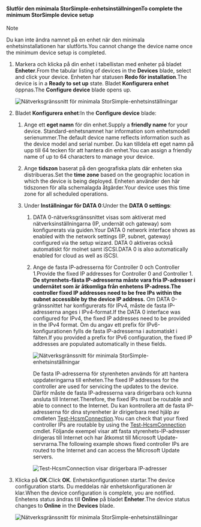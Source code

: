 <!--author=alkohli last changed: 01/12/17-->

#### <a name="to-complete-the-minimum-storsimple-device-setup"></a><span data-ttu-id="42d75-101">Slutför den minimala StorSimple-enhetsinställningen</span><span class="sxs-lookup"><span data-stu-id="42d75-101">To complete the minimum StorSimple device setup</span></span>

   > [!NOTE]
   > <span data-ttu-id="42d75-102">Du kan inte ändra namnet på en enhet när den minimala enhetsinstallationen har slutförts.</span><span class="sxs-lookup"><span data-stu-id="42d75-102">You cannot change the device name once the minimum device setup is completed.</span></span>
   
1. <span data-ttu-id="42d75-103">Markera och klicka på din enhet i tabellistan med enheter på bladet **Enheter**.</span><span class="sxs-lookup"><span data-stu-id="42d75-103">From the tabular listing of devices in the **Devices** blade, select and click your device.</span></span> <span data-ttu-id="42d75-104">Enheten har statusen **Redo för installation**.</span><span class="sxs-lookup"><span data-stu-id="42d75-104">The device is in a **Ready to set up** state.</span></span> <span data-ttu-id="42d75-105">Bladet **Konfigurera enhet** öppnas.</span><span class="sxs-lookup"><span data-stu-id="42d75-105">The **Configure device** blade opens up.</span></span>

     ![Nätverksgränssnitt för minimala StorSimple-enhetsinställningar](./media/storsimple-8000-complete-minimum-device-setup-u2/step4minconfig1.png)

2. <span data-ttu-id="42d75-107">Bladet **Konfigurera enhet**:</span><span class="sxs-lookup"><span data-stu-id="42d75-107">In the **Configure device** blade:</span></span>
   
   1. <span data-ttu-id="42d75-108">Ange ett **eget namn** för din enhet.</span><span class="sxs-lookup"><span data-stu-id="42d75-108">Supply a **friendly name** for your device.</span></span> <span data-ttu-id="42d75-109">Standard-enhetsnamnet har information som enhetsmodell serienummer.</span><span class="sxs-lookup"><span data-stu-id="42d75-109">The default device name reflects information such as the device model and serial number.</span></span> <span data-ttu-id="42d75-110">Du kan tilldela ett eget namn på upp till 64 tecken för att hantera din enhet.</span><span class="sxs-lookup"><span data-stu-id="42d75-110">You can assign a friendly name of up to 64 characters to manage your device.</span></span>
   2. <span data-ttu-id="42d75-111">Ange **tidszon** baserat på den geografiska plats där enheten ska distribueras.</span><span class="sxs-lookup"><span data-stu-id="42d75-111">Set the **time zone** based on the geographic location in which the device is being deployed.</span></span> <span data-ttu-id="42d75-112">Enheten använder den här tidszonen för alla schemalagda åtgärder.</span><span class="sxs-lookup"><span data-stu-id="42d75-112">Your device uses this time zone for all scheduled operations.</span></span>
   3. <span data-ttu-id="42d75-113">Under **Inställningar för DATA 0**:</span><span class="sxs-lookup"><span data-stu-id="42d75-113">Under the **DATA 0 settings**:</span></span>

       1. <span data-ttu-id="42d75-114">DATA 0-nätverksgränssnittet visas som aktiverat med nätverksinställningarna (IP, undernät och gateway) som konfigurerats via guiden.</span><span class="sxs-lookup"><span data-stu-id="42d75-114">Your DATA 0 network interface shows as enabled with the network settings (IP, subnet, gateway) configured via the setup wizard.</span></span> <span data-ttu-id="42d75-115">DATA 0 aktiveras också automatiskt för molnet samt iSCSI.</span><span class="sxs-lookup"><span data-stu-id="42d75-115">DATA 0 is also automatically enabled for cloud as well as iSCSI.</span></span>

       2. <span data-ttu-id="42d75-116">Ange de fasta IP-adresserna för Controller 0 och Controller 1.</span><span class="sxs-lookup"><span data-stu-id="42d75-116">Provide the fixed IP addresses for Controller 0 and Controller 1.</span></span> <span data-ttu-id="42d75-117">**De styrenhets-fästa IP-adresserna måste vara fria IP-adresser i undernätet som är åtkomliga från enhetens IP-adress.**</span><span class="sxs-lookup"><span data-stu-id="42d75-117">**The controller fixed IP addresses need to be free IPs within the subnet accessible by the device IP address.**</span></span> <span data-ttu-id="42d75-118">Om DATA 0-gränssnittet har konfigurerats för IPv4, måste de fasta IP-adresserna anges i IPv4-format.</span><span class="sxs-lookup"><span data-stu-id="42d75-118">If the DATA 0 interface was configured for IPv4, the fixed IP addresses need to be provided in the IPv4 format.</span></span> <span data-ttu-id="42d75-119">Om du angav ett prefix för IPv6-konfigurationen fylls de fasta IP-adresserna i automatiskt i fälten.</span><span class="sxs-lookup"><span data-stu-id="42d75-119">If you provided a prefix for IPv6 configuration, the fixed IP addresses are populated automatically in these fields.</span></span>

            ![Nätverksgränssnitt för minimala StorSimple-enhetsinställningar](./media/storsimple-8000-complete-minimum-device-setup-u2/step4minconfig2.png)

            <span data-ttu-id="42d75-121">De fasta IP-adresserna för styrenheten används för att hantera uppdateringarna till enheten.</span><span class="sxs-lookup"><span data-stu-id="42d75-121">The fixed IP addresses for the controller are used for servicing the updates to the device.</span></span> <span data-ttu-id="42d75-122">Därför måste de fasta IP-adresserna vara dirigerbara och kunna ansluta till Internet.</span><span class="sxs-lookup"><span data-stu-id="42d75-122">Therefore, the fixed IPs must be routable and able to connect to the Internet.</span></span> <span data-ttu-id="42d75-123">Du kan kontrollera att de fasta IP-adresserna för dina styrenheter är dirigerbara med hjälp av cmdleten [Test-HcsmConnection][Test].</span><span class="sxs-lookup"><span data-stu-id="42d75-123">You can check that your fixed controller IPs are routable by using the [Test-HcsmConnection][Test] cmdlet.</span></span> <span data-ttu-id="42d75-124">Följande exempel visar att fasta styrenhets-IP-adresser dirigeras till Internet och har åtkomst till Microsoft Update-servrarna.</span><span class="sxs-lookup"><span data-stu-id="42d75-124">The following example shows fixed controller IPs are routed to the Internet and can access the Microsoft Update servers.</span></span>

            ![Test-HcsmConnection visar dirigerbara IP-adresser](./media/storsimple-8000-complete-minimum-device-setup-u2/step4minconfig3.png)

1. <span data-ttu-id="42d75-126">Klicka på **OK**.</span><span class="sxs-lookup"><span data-stu-id="42d75-126">Click **OK**.</span></span> <span data-ttu-id="42d75-127">Enhetskonfigurationen startar.</span><span class="sxs-lookup"><span data-stu-id="42d75-127">The device configuration starts.</span></span> <span data-ttu-id="42d75-128">Du meddelas när enhetskonfigurationen är klar.</span><span class="sxs-lookup"><span data-stu-id="42d75-128">When the device configuration is complete, you are notified.</span></span> <span data-ttu-id="42d75-129">Enhetens status ändras till **Online** på bladet **Enheter**.</span><span class="sxs-lookup"><span data-stu-id="42d75-129">The device status changes to **Online** in the **Devices** blade.</span></span>

    ![Nätverksgränssnitt för minimala StorSimple-enhetsinställningar](./media/storsimple-8000-complete-minimum-device-setup-u2/step4minconfig4.png)

<!--Link reference-->
[Test]: https://technet.microsoft.com/library/dn715782(v=wps.630).aspx
